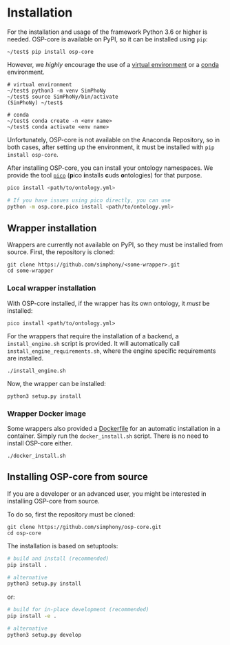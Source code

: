 # Installation

For the installation and usage of the framework Python 3.6 or higher is
needed. OSP-core is available on PyPI, so it can be installed using `pip`:

```shell
~/test$ pip install osp-core
```

However, we _highly_ encourage the use of a [virtual environment](https://docs.python.org/3/tutorial/venv.html)
or a [conda](https://docs.conda.io/en/latest/) environment.

```shell
# virtual environment
~/test$ python3 -m venv SimPhoNy
~/test$ source SimPhoNy/bin/activate
(SimPhoNy) ~/test$
```

```shell
# conda
~/test$ conda create -n <env name>
~/test$ conda activate <env name>
```

Unfortunately, OSP-core is not available on the Anaconda Repository, so
in both cases, after setting up the environment, it must be installed with
`pip install osp-core`.

After installing OSP-core, you can install your ontology namespaces.
We provide the tool [`pico`](./utils.md#pico-installs-cuds-ontologies)
(**p**ico **i**nstalls **c**uds **o**ntologies) for that purpose.

```sh
pico install <path/to/ontology.yml>

# If you have issues using pico directly, you can use
python -m osp.core.pico install <path/to/ontology.yml>
```

## Wrapper installation

Wrappers are currently not available on PyPI, so they must be installed
from source. First, the repository is cloned:

```shell
git clone https://github.com/simphony/<some-wrapper>.git
cd some-wrapper
```

### Local wrapper installation

With OSP-core installed, if the wrapper has its own ontology, it _must_ be installed:

```shell
pico install <path/to/ontology.yml>
```

For the wrappers that require the installation of a backend, a `install_engine.sh` script is provided.
It will automatically call `install_engine_requirements.sh`, where the engine specific requirements are installed.

```shell
./install_engine.sh
```

Now, the wrapper can be installed:

```shell
python3 setup.py install
```

### Wrapper Docker image

Some wrappers also provided a [Dockerfile](https://docs.docker.com/engine/reference/builder/)
for an automatic installation in a container.
Simply run the `docker_install.sh` script. There is no need to install OSP-core either.

```shell
./docker_install.sh
```

## Installing OSP-core from source

If you are a developer or an advanced user, you might be interested in
installing OSP-core from source.

To do so, first the repository must be cloned:

```shell
git clone https://github.com/simphony/osp-core.git
cd osp-core
```

The installation is based on setuptools:

```sh
# build and install (recommended)
pip install .

# alternative
python3 setup.py install
```

or:

```sh
# build for in-place development (recommended)
pip install -e .

# alternative
python3 setup.py develop
```
